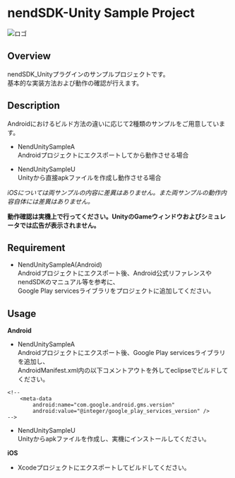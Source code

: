nendSDK-Unity Sample Project
================== 
![ロゴ](https://github.com/fan-ADN/nendSDK-Android/blob/master/Sample/res/drawable/nend_logo.png)

Overview
---------------------------------
nendSDK_Unityプラグインのサンプルプロジェクトです。  
基本的な実装方法および動作の確認が行えます。

Description
---------------------------------
Androidにおけるビルド方法の違いに応じて2種類のサンプルをご用意しています。
* NendUnitySampleA  
Androidプロジェクトにエクスポートしてから動作させる場合

* NendUnitySampleU  
Unityから直接apkファイルを作成し動作させる場合

*iOSについては両サンプルの内容に差異はありません。また両サンプルの動作内容自体には差異はありません。*

**動作確認は実機上で行ってください。UnityのGameウィンドウおよびシミュレータでは広告が表示されません。**

Requirement
---------------------------------
* NendUnitySampleA(Android)  
Androidプロジェクトにエクスポート後、Android公式リファレンスやnendSDKのマニュアル等を参考に、  
Google Play servicesライブラリをプロジェクトに追加してください。  

Usage
---------------------------------
**Android**

* NendUnitySampleA  
Androidプロジェクトにエクスポート後、Google Play servicesライブラリを追加し、  
AndroidManifest.xml内の以下コメントアウトを外してeclipseでビルドしてください。

```
<!--
    <meta-data 
        android:name="com.google.android.gms.version"
        android:value="@integer/google_play_services_version" /> 
-->
```

* NendUnitySampleU  
Unityからapkファイルを作成し、実機にインストールしてください。  
  
**iOS**  
* Xcodeプロジェクトにエクスポートしてビルドしてください。
